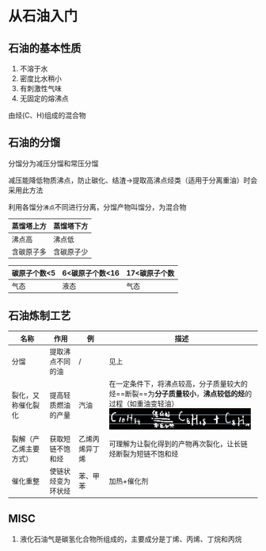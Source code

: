 # 从石油入门

## 石油的基本性质

1. 不溶于水
2. 密度比水稍小
3. 有刺激性气味
4. 无固定的熔沸点

由烃(C、H)组成的混合物

## 石油的分馏

分馏分为减压分馏和常压分馏

减压能降低物质沸点，防止碳化、结渣->提取高沸点烃类（适用于分离重油）时会采用此方法

利用各馏分`沸点`不同进行分离，分馏产物叫馏分，为混合物

| 蒸馏塔上方 | 蒸馏塔下方 |
| ---------- | ---------- |
| 沸点高     | 沸点低     |
| 含碳原子多 | 含碳原子少 |

| 碳原子个数<5 | 6<碳原子个数<16 | 17<碳原子个数 |
| ------------ | --------------- | ------------- |
| 气态         | 液态            | 气态          |



## 石油炼制工艺

| 名称                   | 作用               | 例             | 描述                                                         |
| ---------------------- | ------------------ | -------------- | ------------------------------------------------------------ |
| 分馏                   | 提取沸点不同的油   | /              | 见上                                                         |
| 裂化，又称催化裂化     | 提高轻质燃油的产量 | 汽油           | 在一定条件下，将沸点较高，分子质量较大的烃==断裂==为**分子质量较小**，**沸点较低的烃**的过程（如重油变轻油）<img src="assets/1651805979337.png" alt="1651805979337" style="zoom:80%;" /> |
| 裂解（产乙烯主要方式） | 获取短链不饱和烃   | 乙烯丙烯异丁烯 | 可理解为让裂化得到的产物再次裂化，让长链烃断裂为短链不饱和烃 |
| 催化重整               | 使链状烃变为环状烃 | 苯、甲苯       | 加热+催化剂                                                  |



## MISC

1. 液化石油气是碳氢化合物所组成的，主要成分是丁烯、丙烯、丁烷和丙烷